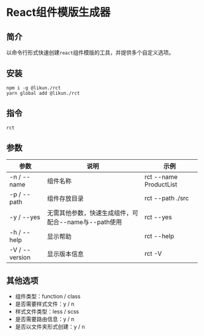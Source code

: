 # React组件模版生成器
## 简介
以命令行形式快速创建`react`组件模版的工具，并提供多个自定义选项。
## 安装
```
npm i -g @likun./rct
yarn global add @likun./rct
```
## 指令
`rct`
## 参数
| **参数** | **说明** | **示例** |
| --- | --- | --- |
| -n / --name | 组件名称 | rct --name ProductList |
| -p / --path | 组件存放目录 | rct --path ./src |
| -y / --yes | 无需其他参数，快速生成组件，可配合--name与--path使用 | rct --yes |
| -h / --help | 显示帮助 | rct --help |
| -V / --version | 显示版本信息 | rct -V |

## 其他选项

- 组件类型：function / class
- 是否需要样式文件：y / n
- 样式文件类型：less / scss
- 是否需要路由信息：y / n
- 是否以文件夹形式创建：y / n
